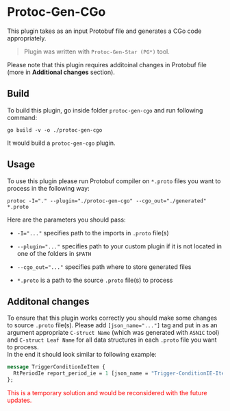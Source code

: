 # Protoc-Gen-CGo
This plugin takes as an input Protobuf file and generates a CGo code appropriately.
> Plugin was written with `Protoc-Gen-Star (PG*)` tool.

Please note that this plugin requires additoinal changes in Protobuf file (more in **Additional changes** section).

## Build
To build this plugin, go inside folder `protoc-gen-cgo` and run following command:

`go build -v -o ./protoc-gen-cgo`

It would build a `protoc-gen-cgo` plugin.

## Usage
To use this plugin please run Protobuf compiler on `*.proto` files you want to process in the following way:

`protoc -I="." --plugin="./protoc-gen-cgo" --cgo_out="./generated" *.proto`

Here are the parameters you should pass:

- `-I="..."` specifies path to the imports in `.proto` file(s)

- `--plugin="..."` specifies path to your custom plugin if it is not located in one of the folders in `$PATH`

- `--cgo_out="..."` specifies path where to store generated files

- `*.proto` is a path to the source `.proto` file(s) to process

## Additonal changes
To ensure that this plugin works correctly you should make some changes to source `.proto` file(s). Please add `[json_name="..."]` tag 
and put in as an argument appropriate `C-struct Name` (which was generated with `ASN1C` tool) and `C-struct Leaf Name` for all data structures in each `.proto` file
you want to process.   
In the end it should look similar to following example:

```protobuf
message TriggerConditionIeItem {
  RtPeriodIe report_period_ie = 1 [json_name = "Trigger-ConditionIE-Item:report_Period_IE"];
};
```

<span style="color:red"> This is a temporary solution and would be reconsidered with the future updates. </span>